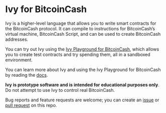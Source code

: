 # Ivy for BitcoinCash

Ivy is a higher-level language that allows you to write smart contracts for the BitcoinCash protocol. It can compile to instructions for BitcoinCash’s virtual machine, BitcoinCash Script, and can be used to create  BitcoinCash addresses.

You can try out Ivy using the [Ivy Playground for BitcoinCash](https://ivy.copernet.io), which allows you to create test contracts and try spending them, all in a sandboxed environment.

You can learn more about Ivy and using the Ivy Playground for BitcoinCash by reading the [docs](https://ivy.copernet.io/docs).

**Ivy is prototype software and is intended for educational purposes only**. Do not attempt to use Ivy to control real BitcoinCash.

Bug reports and feature requests are welcome; you can create an [issue](https://github.com/copernet/ivybch/issues) or [pull request](https://github.com/copernet/ivybch/pulls) on this repo.
